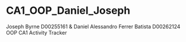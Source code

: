 # CA1_OOP_Daniel_Joseph

Joseph Byrne D00255161 & Daniel Alessandro Ferrer Batista D00262124
 OOP CA1 Activity Tracker


